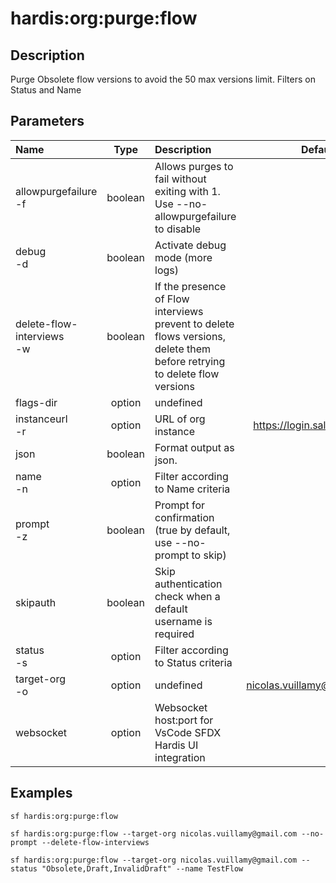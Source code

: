 <!-- This file has been generated with command 'sf hardis:doc:plugin:generate'. Please do not update it manually or it may be overwritten -->
# hardis:org:purge:flow

## Description

Purge Obsolete flow versions to avoid the 50 max versions limit. Filters on Status and Name

## Parameters

| Name                          |  Type   | Description                                                                                                              |             Default             | Required | Options |
|:------------------------------|:-------:|:-------------------------------------------------------------------------------------------------------------------------|:-------------------------------:|:--------:|:-------:|
| allowpurgefailure<br/>-f      | boolean | Allows purges to fail without exiting with 1. Use --no-allowpurgefailure to disable                                      |                                 |          |         |
| debug<br/>-d                  | boolean | Activate debug mode (more logs)                                                                                          |                                 |          |         |
| delete-flow-interviews<br/>-w | boolean | If the presence of Flow interviews prevent to delete flows versions, delete them before retrying to delete flow versions |                                 |          |         |
| flags-dir                     | option  | undefined                                                                                                                |                                 |          |         |
| instanceurl<br/>-r            | option  | URL of org instance                                                                                                      | <https://login.salesforce.com>  |          |         |
| json                          | boolean | Format output as json.                                                                                                   |                                 |          |         |
| name<br/>-n                   | option  | Filter according to Name criteria                                                                                        |                                 |          |         |
| prompt<br/>-z                 | boolean | Prompt for confirmation (true by default, use --no-prompt to skip)                                                       |                                 |          |         |
| skipauth                      | boolean | Skip authentication check when a default username is required                                                            |                                 |          |         |
| status<br/>-s                 | option  | Filter according to Status criteria                                                                                      |                                 |          |         |
| target-org<br/>-o             | option  | undefined                                                                                                                | <nicolas.vuillamy@cloudity.com> |          |         |
| websocket                     | option  | Websocket host:port for VsCode SFDX Hardis UI integration                                                                |                                 |          |         |

## Examples

```shell
sf hardis:org:purge:flow
```

```shell
sf hardis:org:purge:flow --target-org nicolas.vuillamy@gmail.com --no-prompt --delete-flow-interviews
```

```shell
sf hardis:org:purge:flow --target-org nicolas.vuillamy@gmail.com --status "Obsolete,Draft,InvalidDraft" --name TestFlow
```


